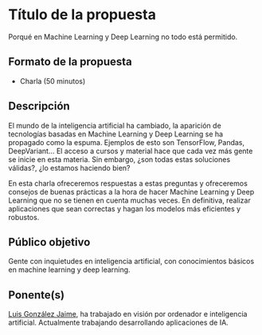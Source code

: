 # Título de la propuesta

Porqué en Machine Learning y Deep Learning no todo está permitido.

## Formato de la propuesta

* Charla (50 minutos)

## Descripción

El mundo de la inteligencia artificial ha cambiado, la aparición de tecnologías basadas en Machine Learning y Deep Learning se ha propagado como la espuma. Ejemplos de esto son TensorFlow, Pandas, DeepVariant... El acceso a cursos y material hace que cada vez más gente se inicie en esta materia. Sin embargo, ¿son todas estas soluciones válidas?, ¿lo estamos haciendo bien?

En esta charla ofreceremos respuestas a estas preguntas y ofreceremos consejos de buenas prácticas a la hora de hacer Machine Learning y Deep Learning que no se tienen en cuenta muchas veces. En definitiva, realizar aplicaciones que sean correctas y hagan los modelos más eficientes y robustos.

## Público objetivo

Gente con inquietudes en inteligencia artificial, con conocimientos básicos en machine learning y deep learning.

## Ponente(s)

[Luis González Jaime](https://www.linkedin.com/in/luisgjaime/), ha trabajado en visión por ordenador e inteligencia artificial. Actualmente trabajando desarrollando aplicaciones de IA.
